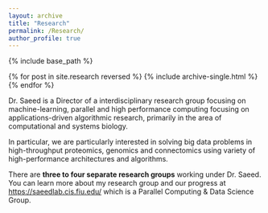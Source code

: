 ```yaml
---
layout: archive
title: "Research"
permalink: /Research/
author_profile: true
---
```


{% include base_path %}

{% for post in site.research reversed %}
  {% include archive-single.html %}
{% endfor %}

Dr. Saeed is a Director of a interdisciplinary research group focusing on machine-learning, parallel and high performance computing focusing on applications-driven algorithmic research, primarily in the area of computational and systems biology. 

In particular, we are particularly interested in solving big data problems in high-throughput proteomics, genomics and connectomics using variety of high-performance architectures and algorithms.

There are **three to four separate research groups** working under Dr. Saeed. You can learn more about my research group and our progress at <https://saeedlab.cis.fiu.edu/> which is a Parallel Computing & Data Science Group. 

